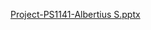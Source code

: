 [Project-PS1141-Albertius S.pptx](https://github.com/user-attachments/files/15895164/Project-PS1141-Albertius.S.pptx)
